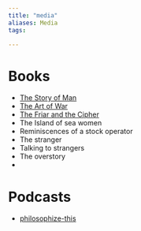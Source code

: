 ```yaml
---
title: "media"
aliases: Media
tags: 

---
```


# Books
- [The Story of Man](notes/the-story-of-man.md)
- [The Art of War](notes/the-art-of-war.md)
- [The Friar and the Cipher](notes/The-Friar-and-the-Cipher)
- The Island of sea women
- Reminiscences of a stock operator
- The stranger
- Talking to strangers
- The overstory
- 

# Podcasts
- [philosophize-this](notes/philosophize-this.md)